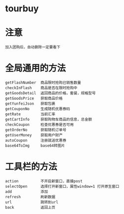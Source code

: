# tourbuy

# 注意
	加入团购后，自动删除一定要看下

# 全局通用的方法
	getFlashNumber 	商品限时抢购已销售数量
	checkInFlash 	商品是否在限时抢购中
	getGoodsDetail	返回商品的价格，套餐，规格型号
	getGoodsPrice	获取商品价格
	getYunfeiJson	获取包裹
	getCouponNo		生成随机优惠券码
	getRate			当前汇率
	getCartInfo		获取购物车商品的信息，总金额
	checkCoupon		检查优惠券是否可用
	getOrderNo		获取随机订单号
	getUserMoney	获取用户财产
	autoCoupon		注册就送优惠券
	base64ToImg		base64转图片

# 工具栏的方法
	action			不开启新窗口，直接post
	selectOpen		选择打开新窗口，属性window=1 打开原生窗口
	add				添加
	refresh			刷新数据
	url	 			跳转到url
	back 			返回上页